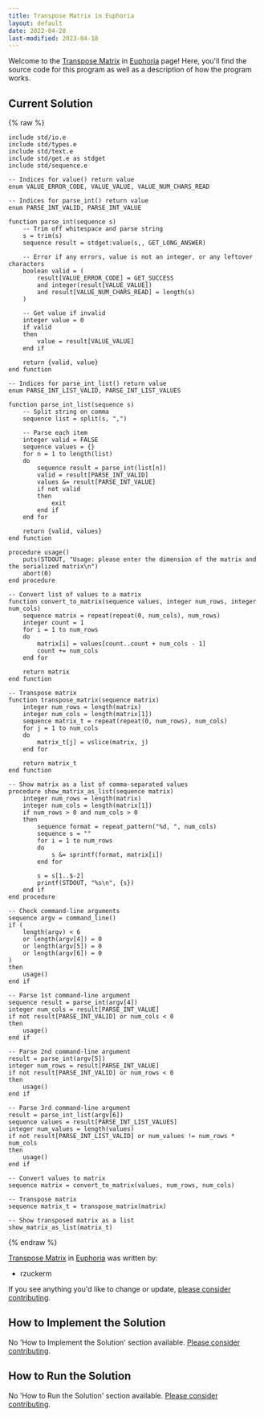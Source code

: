 ```yaml
---
title: Transpose Matrix in Euphoria
layout: default
date: 2022-04-28
last-modified: 2023-04-18
---
```


Welcome to the [Transpose Matrix](https://sampleprograms.io/projects/transpose-matrix) in [Euphoria](https://sampleprograms.io/languages/euphoria) page! Here, you'll find the source code for this program as well as a description of how the program works.

## Current Solution

{% raw %}

```euphoria
include std/io.e
include std/types.e
include std/text.e
include std/get.e as stdget
include std/sequence.e

-- Indices for value() return value
enum VALUE_ERROR_CODE, VALUE_VALUE, VALUE_NUM_CHARS_READ

-- Indices for parse_int() return value
enum PARSE_INT_VALID, PARSE_INT_VALUE

function parse_int(sequence s)
    -- Trim off whitespace and parse string
    s = trim(s)
    sequence result = stdget:value(s,, GET_LONG_ANSWER)

    -- Error if any errors, value is not an integer, or any leftover characters
    boolean valid = (
        result[VALUE_ERROR_CODE] = GET_SUCCESS
        and integer(result[VALUE_VALUE])
        and result[VALUE_NUM_CHARS_READ] = length(s)
    )

    -- Get value if invalid
    integer value = 0
    if valid
    then
        value = result[VALUE_VALUE]
    end if

    return {valid, value}
end function

-- Indices for parse_int_list() return value
enum PARSE_INT_LIST_VALID, PARSE_INT_LIST_VALUES

function parse_int_list(sequence s)
    -- Split string on comma
    sequence list = split(s, ",")

    -- Parse each item
    integer valid = FALSE
    sequence values = {}
    for n = 1 to length(list)
    do
        sequence result = parse_int(list[n])
        valid = result[PARSE_INT_VALID]
        values &= result[PARSE_INT_VALUE]
        if not valid
        then
            exit
        end if
    end for

    return {valid, values}
end function

procedure usage()
    puts(STDOUT, "Usage: please enter the dimension of the matrix and the serialized matrix\n")
    abort(0)
end procedure

-- Convert list of values to a matrix
function convert_to_matrix(sequence values, integer num_rows, integer num_cols)
    sequence matrix = repeat(repeat(0, num_cols), num_rows)
    integer count = 1
    for i = 1 to num_rows
    do
        matrix[i] = values[count..count + num_cols - 1]
        count += num_cols
    end for

    return matrix
end function

-- Transpose matrix
function transpose_matrix(sequence matrix)
    integer num_rows = length(matrix)
    integer num_cols = length(matrix[1])
    sequence matrix_t = repeat(repeat(0, num_rows), num_cols)
    for j = 1 to num_cols
    do
        matrix_t[j] = vslice(matrix, j)
    end for

    return matrix_t
end function

-- Show matrix as a list of comma-separated values
procedure show_matrix_as_list(sequence matrix)
    integer num_rows = length(matrix)
    integer num_cols = length(matrix[1])
    if num_rows > 0 and num_cols > 0
    then
        sequence format = repeat_pattern("%d, ", num_cols)
        sequence s = ""
        for i = 1 to num_rows
        do
            s &= sprintf(format, matrix[i])
        end for

        s = s[1..$-2]
        printf(STDOUT, "%s\n", {s})
    end if
end procedure

-- Check command-line arguments
sequence argv = command_line()
if (
    length(argv) < 6
    or length(argv[4]) = 0
    or length(argv[5]) = 0
    or length(argv[6]) = 0
)
then
    usage()
end if

-- Parse 1st command-line argument
sequence result = parse_int(argv[4])
integer num_cols = result[PARSE_INT_VALUE]
if not result[PARSE_INT_VALID] or num_cols < 0
then
    usage()
end if

-- Parse 2nd command-line argument
result = parse_int(argv[5])
integer num_rows = result[PARSE_INT_VALUE]
if not result[PARSE_INT_VALID] or num_rows < 0
then
    usage()
end if

-- Parse 3rd command-line argument
result = parse_int_list(argv[6])
sequence values = result[PARSE_INT_LIST_VALUES]
integer num_values = length(values)
if not result[PARSE_INT_LIST_VALID] or num_values != num_rows * num_cols
then
    usage()
end if

-- Convert values to matrix
sequence matrix = convert_to_matrix(values, num_rows, num_cols)

-- Transpose matrix
sequence matrix_t = transpose_matrix(matrix)

-- Show transposed matrix as a list
show_matrix_as_list(matrix_t)
```

{% endraw %}

[Transpose Matrix](https://sampleprograms.io/projects/transpose-matrix) in [Euphoria](https://sampleprograms.io/languages/euphoria) was written by:

- rzuckerm

If you see anything you'd like to change or update, [please consider contributing](https://github.com/TheRenegadeCoder/sample-programs).

## How to Implement the Solution

No 'How to Implement the Solution' section available. [Please consider contributing](https://github.com/TheRenegadeCoder/sample-programs-website).

## How to Run the Solution

No 'How to Run the Solution' section available. [Please consider contributing](https://github.com/TheRenegadeCoder/sample-programs-website).